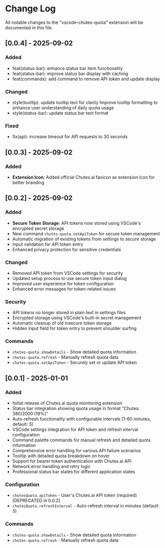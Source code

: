 # Change Log

All notable changes to the "vscode-chutes-quota" extension will be documented in this file.

## [0.0.4] - 2025-09-02

### Added
- feat(status-bar): enhance status bar item functionality
- feat(status-bar): improve status bar display with caching
- feat(commands): add command to remove API token and update display

### Changed
- style(tooltip): update tooltip text for clarity Improve tooltip formatting to enhance user understanding of daily quota usage
- style(status-bar): update status bar text format

### Fixed
- fix(api): increase timeout for API requests to 30 seconds

## [0.0.3] - 2025-09-02

### Added
- **Extension Icon**: Added official Chutes.ai favicon as extension icon for better branding

## [0.0.2] - 2025-09-02

### Added
- **Secure Token Storage**: API tokens now stored using VSCode's encrypted secret storage
- New command `chutes-quota.setApiToken` for secure token management
- Automatic migration of existing tokens from settings to secure storage
- Input validation for API token entry
- Enhanced privacy protection for sensitive credentials

### Changed
- Removed API token from VSCode settings for security
- Updated setup process to use secure token input dialog
- Improved user experience for token configuration
- Enhanced error messages for token-related issues

### Security
- API tokens no longer stored in plain text in settings files
- Encrypted storage using VSCode's built-in secret management
- Automatic cleanup of old insecure token storage
- Hidden input field for token entry to prevent shoulder surfing

### Commands
- `chutes-quota.showDetails` - Show detailed quota information
- `chutes-quota.refresh` - Manually refresh quota data  
- `chutes-quota.setApiToken` - Securely set or update API token

## [0.0.1] - 2025-01-01

### Added
- Initial release of Chutes.ai quota monitoring extension
- Status bar integration showing quota usage in format "Chutes: 380/2000 (19%)"
- Auto-refresh functionality with configurable intervals (1-60 minutes, default: 5)
- VSCode settings integration for API token and refresh interval configuration
- Command palette commands for manual refresh and detailed quota information
- Comprehensive error handling for various API failure scenarios
- Tooltip with detailed quota breakdown on hover
- Support for bearer token authentication with Chutes.ai API
- Network error handling and retry logic
- Professional status bar states for different application states

### Configuration
- `chutesQuota.apiToken` - User's Chutes.ai API token (required) [DEPRECATED in 0.0.2]
- `chutesQuota.refreshInterval` - Auto-refresh interval in minutes (default: 5)

### Commands
- `chutes-quota.showDetails` - Show detailed quota information
- `chutes-quota.refresh` - Manually refresh quota data
